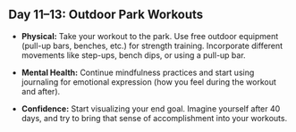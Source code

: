 ## Day 11–13: Outdoor Park Workouts

- **Physical:** Take your workout to the park. Use free outdoor equipment (pull-up bars, benches, etc.) for strength training. Incorporate different movements like step-ups, bench dips, or using a pull-up bar.

- **Mental Health:** Continue mindfulness practices and start using journaling for emotional expression (how you feel during the workout and after).

- **Confidence:** Start visualizing your end goal. Imagine yourself after 40 days, and try to bring that sense of accomplishment into your workouts.
